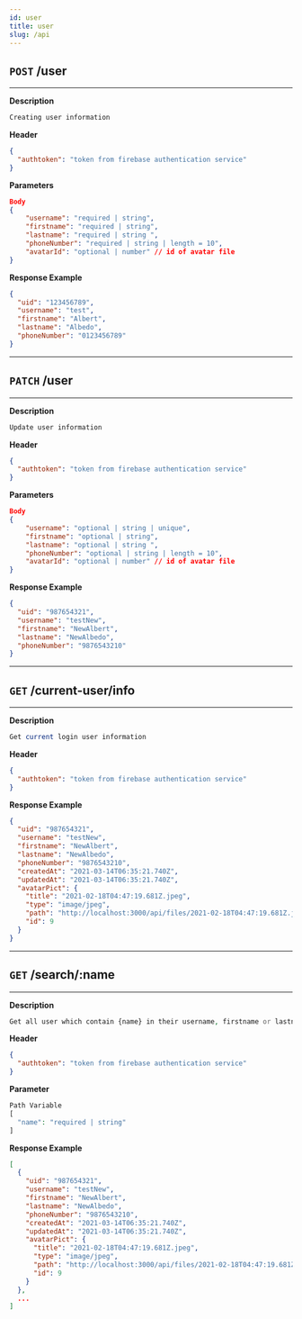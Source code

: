 ```yaml
---
id: user
title: user
slug: /api
---
```


## `POST` /user

---

**Description**

```php
Creating user information
```

**Header**

```json
{
  "authtoken": "token from firebase authentication service"
}
```

**Parameters**

```json
Body
{
    "username": "required | string",
    "firstname": "required | string",
    "lastname": "required | string ",
    "phoneNumber": "required | string | length = 10",
    "avatarId": "optional | number" // id of avatar file
}
```

**Response Example**

```json
{
  "uid": "123456789",
  "username": "test",
  "firstname": "Albert",
  "lastname": "Albedo",
  "phoneNumber": "0123456789"
}
```

---

## `PATCH` /user

---

**Description**

```php
Update user information
```

**Header**

```json
{
  "authtoken": "token from firebase authentication service"
}
```

**Parameters**

```json
Body
{
    "username": "optional | string | unique",
    "firstname": "optional | string",
    "lastname": "optional | string ",
    "phoneNumber": "optional | string | length = 10",
    "avatarId": "optional | number" // id of avatar file
}
```

**Response Example**

```json
{
  "uid": "987654321",
  "username": "testNew",
  "firstname": "NewAlbert",
  "lastname": "NewAlbedo",
  "phoneNumber": "9876543210"
}
```

---

## `GET` /current-user/info

---

**Description**

```php
Get current login user information
```

**Header**

```json
{
  "authtoken": "token from firebase authentication service"
}
```

**Response Example**

```json
{
  "uid": "987654321",
  "username": "testNew",
  "firstname": "NewAlbert",
  "lastname": "NewAlbedo",
  "phoneNumber": "9876543210",
  "createdAt": "2021-03-14T06:35:21.740Z",
  "updatedAt": "2021-03-14T06:35:21.740Z",
  "avatarPict": {
    "title": "2021-02-18T04:47:19.681Z.jpeg",
    "type": "image/jpeg",
    "path": "http://localhost:3000/api/files/2021-02-18T04:47:19.681Z.jpeg",
    "id": 9
  }
}
```

---

## `GET` /search/:name

---

**Description**

```php
Get all user which contain {name} in their username, firstname or lastname
```

**Header**

```json
{
  "authtoken": "token from firebase authentication service"
}
```

**Parameter**

```php
Path Variable
[
  "name": "required | string"
]
```

**Response Example**

```json
[
  {
    "uid": "987654321",
    "username": "testNew",
    "firstname": "NewAlbert",
    "lastname": "NewAlbedo",
    "phoneNumber": "9876543210",
    "createdAt": "2021-03-14T06:35:21.740Z",
    "updatedAt": "2021-03-14T06:35:21.740Z",
    "avatarPict": {
      "title": "2021-02-18T04:47:19.681Z.jpeg",
      "type": "image/jpeg",
      "path": "http://localhost:3000/api/files/2021-02-18T04:47:19.681Z.jpeg",
      "id": 9
    }
  },
  ...
]
```
